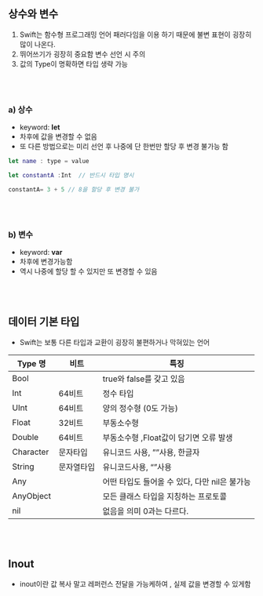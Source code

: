 ## 상수와 변수

1. Swift는 함수형 프로그래밍 언어 패러다임을 이용 하기 때문에 불변 표현이 굉장히 많이 나온다.
2. 뛰어쓰기가 굉장히 중요함 변수 선언 시 주의
3. 값의 Type이 명확하면 타입 생략 가능 

 
<br><br>
### a) 상수

- keyword: **let**
- 차후에 값을 변경할 수 없음
- 또 다른 방법으로는 미리 선언 후 나중에 단 한번만 할당 후 변경 불가능 함

```swift
let name : type = value 

let constantA :Int  // 반드시 타입 명시

constantA= 3 + 5 // 8을 할당 후 변경 불가
```
<br><br>
### b) 변수

- keyword: **var**
- 차후에 변경가능함
- 역시 나중에 할당 할 수 있지만 또 변경할 수 있음

<br><br>
## 데이터 기본 타입

- Swift는 보통 다른 타입과 교환이 굉장히 불편하거나 막혀있는 언어

|                                       Type 명 |                                         비트 |                                        특징 |
| --- | --- | --- |
| Bool |  | true와 false를 갖고 있음 |
| Int | 64비트 | 정수 타입  |
| UInt | 64비트 | 양의 정수형 (0도 가능) |
| Float | 32비트 | 부동소수형 |
| Double | 64비트 | 부동소수형 ,Float값이 담기면 오류 발생 |
| Character | 문자타입 | 유니코드 사용, ””사용, 한글자 |
| String | 문자열타입 | 유니코드사용, “”사용 |
| Any |  | 어떤 타입도 들어올 수 있다, 다만 nil은 불가능 |
| AnyObject |  | 모든 클래스 타입을 지칭하는 프로토콜 |
| nil |  | 없음을 의미 0과는 다르다. |

<br><br>

## Inout

- inout이란 값 복사 말고 레퍼런스 전달을 가능케하여 , 실제 값을 변경할 수 있게함


